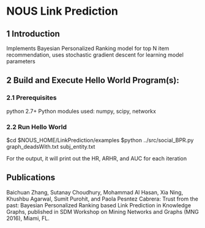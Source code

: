 # NOUS Link Prediction
## 1 Introduction 
Implements Bayesian Personalized Ranking model for top N item recommendation, uses stochastic gradient descent for learning model parameters

## 2 Build and Execute Hello World Program(s):
### 2.1 Prerequisites
python 2.7+
Python modules used:
numpy, scipy, networkx

### 2.2 Run Hello World
$cd $NOUS_HOME/LinkPrediction/examples
$python ../src/social_BPR.py graph_deadsWith.txt subj_entity.txt

For the output, it will print out the HR, ARHR, and AUC for each iteration

## Publications
Baichuan Zhang, Sutanay Choudhury, Mohammad Al Hasan, Xia Ning, Khushbu Agarwal, Sumit Purohit, and Paola Pesntez Cabrera: Trust from the past: Bayesian Personalized Ranking based Link Prediction in Knowledge Graphs, published in SDM Workshop on Mining Networks and Graphs (MNG 2016), Miami, FL.
